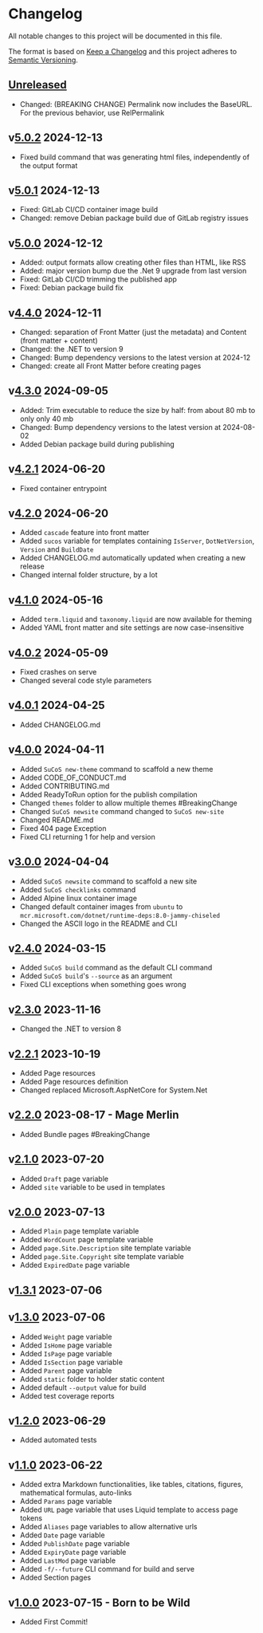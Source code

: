 # Changelog

All notable changes to this project will be documented in this file.

The format is based on [Keep a Changelog](http://keepachangelog.com/en/1.0.0/)
and this project adheres to [Semantic Versioning](http://semver.org/spec/v2.0.0.html).

## [Unreleased][]

- Changed: (BREAKING CHANGE) Permalink now includes the BaseURL. For the previous behavior, use RelPermalink

## v[5.0.2][] 2024-12-13

- Fixed build command that was generating html files, independently of the output format

## v[5.0.1][] 2024-12-13

- Fixed: GitLab CI/CD container image build
- Changed: remove Debian package build due of GitLab registry issues

## v[5.0.0][] 2024-12-12

- Added: output formats allow creating other files than HTML, like RSS
- Added: major version bump due the .Net 9 upgrade from last version
- Fixed: GitLab CI/CD trimming the published app
- Fixed: Debian package build fix

## v[4.4.0][] 2024-12-11

- Changed: separation of Front Matter (just the metadata) and Content (front matter + content)
- Changed: the .NET to version 9
- Changed: Bump dependency versions to the latest version at 2024-12
- Changed: create all Front Matter before creating pages

## v[4.3.0][] 2024-09-05

- Added: Trim executable to reduce the size by half: from about 80 mb to only only 40 mb
- Changed: Bump dependency versions to the latest version at 2024-08-02
- Added Debian package build during publishing

## v[4.2.1][] 2024-06-20

- Fixed container entrypoint

## v[4.2.0][] 2024-06-20

- Added `cascade` feature into front matter
- Added `sucos` variable for templates containing `IsServer`, `DotNetVersion`, `Version` and `BuildDate`
- Added CHANGELOG.md automatically updated when creating a new release
- Changed internal folder structure, by a lot

## v[4.1.0][] 2024-05-16

- Added `term.liquid` and `taxonomy.liquid` are now available for theming
- Added YAML front matter and site settings are now case-insensitive

## v[4.0.2][] 2024-05-09

- Fixed crashes on serve
- Changed several code style parameters

## v[4.0.1][] 2024-04-25

- Added CHANGELOG.md

## v[4.0.0][] 2024-04-11

- Added `SuCoS new-theme` command to scaffold a new theme
- Added CODE_OF_CONDUCT.md
- Added CONTRIBUTING.md
- Added ReadyToRun option for the publish compilation
- Changed `themes` folder to allow multiple themes #BreakingChange
- Changed `SuCoS newsite` command changed to `SuCoS new-site`
- Changed README.md
- Fixed 404 page Exception
- Fixed CLI returning 1 for help and version

## v[3.0.0][] 2024-04-04

- Added `SuCoS newsite` command to scaffold a new site
- Added `SuCoS checklinks` command
- Added Alpine linux container image
- Changed default container images from `ubuntu` to `mcr.microsoft.com/dotnet/runtime-deps:8.0-jammy-chiseled`
- Changed the ASCII logo in the README and CLI

## v[2.4.0][] 2024-03-15

- Added `SuCoS build` command as the default CLI command
- Added `SuCoS build`'s `--source` as an argument
- Fixed CLI exceptions when something goes wrong

## v[2.3.0][] 2023-11-16

- Changed the .NET to version 8

## v[2.2.1][] 2023-10-19

- Added Page resources
- Added Page resources definition
- Changed replaced Microsoft.AspNetCore for System.Net

## v[2.2.0][] 2023-08-17 - Mage Merlin

- Added Bundle pages #BreakingChange

## v[2.1.0][] 2023-07-20

- Added `Draft` page variable
- Added `site` variable to be used in templates

## v[2.0.0][] 2023-07-13

- Added `Plain` page template variable
- Added `WordCount` page template variable
- Added `page.Site.Description` site template variable
- Added `page.Site.Copyright` site template variable
- Added `ExpiredDate` page variable

## v[1.3.1][] 2023-07-06

## v[1.3.0][] 2023-07-06

- Added `Weight` page variable
- Added `IsHome` page variable
- Added `IsPage` page variable
- Added `IsSection` page variable
- Added `Parent` page variable
- Added `static` folder to holder static content
- Added default `--output` value for build
- Added test coverage reports

## v[1.2.0][] 2023-06-29

- Added automated tests

## v[1.1.0][] 2023-06-22

- Added extra Markdown functionalities, like tables, citations, figures, mathematical formulas, auto-links
- Added `Params` page variable
- Added `URL` page variable that uses Liquid template to access page tokens
- Added `Aliases` page variables to allow alternative urls
- Added `Date` page variable
- Added `PublishDate` page variable
- Added `ExpiryDate` page variable
- Added `LastMod` page variable
- Added `-f/--future` CLI command for build and serve
- Added Section pages

## v[1.0.0][] 2023-07-15 - Born to be Wild

- Added First Commit!

[Unreleased]: https://gitlab.com/sucos/sucos/-/compare/v5.0.2...HEAD
[5.0.2]: https://gitlab.com/sucos/sucos/-/compare/v5.0.1...v5.0.2
[5.0.1]: https://gitlab.com/sucos/sucos/-/compare/v5.0.0...v5.0.1
[5.0.0]: https://gitlab.com/sucos/sucos/-/compare/v4.4.0...v5.0.0
[4.4.0]: https://gitlab.com/sucos/sucos/-/compare/v4.3.0...v4.4.0
[4.3.0]: https://gitlab.com/sucos/sucos/-/compare/v4.2.1...v4.3.0
[4.2.1]: https://gitlab.com/sucos/sucos/-/compare/v4.2.0...v4.2.1
[4.2.0]: https://gitlab.com/sucos/sucos/-/compare/v4.1.0...v4.2.0
[4.1.0]: https://gitlab.com/sucos/sucos/-/compare/v4.0.1...v4.1.0
[4.0.2]: https://gitlab.com/sucos/sucos/-/compare/v4.0.1...v4.0.2
[4.0.1]: https://gitlab.com/sucos/sucos/-/compare/v4.0.0...v4.0.1
[4.0.0]: https://gitlab.com/sucos/sucos/-/compare/v3.0.0...v4.0.0
[3.0.0]: https://gitlab.com/sucos/sucos/-/compare/v2.4.0...v3.0.0
[2.4.0]: https://gitlab.com/sucos/sucos/-/compare/v2.3.0...v2.4.0
[2.3.0]: https://gitlab.com/sucos/sucos/-/compare/v2.2.1...v2.3.0
[2.2.1]: https://gitlab.com/sucos/sucos/-/compare/v2.2.0...v2.2.1
[2.2.0]: https://gitlab.com/sucos/sucos/-/compare/v2.1.0...v2.2.0
[2.1.0]: https://gitlab.com/sucos/sucos/-/compare/v2.0.0...v2.1.0
[2.0.0]: https://gitlab.com/sucos/sucos/-/compare/v1.3.1...v2.0.0
[1.3.1]: https://gitlab.com/sucos/sucos/-/compare/v1.3.0...v1.3.1
[1.3.0]: https://gitlab.com/sucos/sucos/-/compare/v1.2.0...v1.3.0
[1.2.0]: https://gitlab.com/sucos/sucos/-/compare/v1.1.0...v1.2.0
[1.1.0]: https://gitlab.com/sucos/sucos/-/compare/v1.0.0...v1.1.0
[1.0.0]: https://gitlab.com/sucos/sucos/-/tree/v1.0.0
